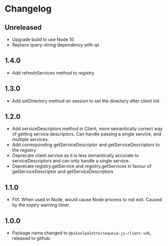 # Changelog

## Unreleased

* Upgrade build to use Node 10
* Replace query-string dependency with qs

## 1.4.0

* Add refreshServices method to registry

## 1.3.0

* Add setDirectory method on session to set the directory after client init.

## 1.2.0

* Add serviceDescriptors method in Client, more semantically correct way of getting service descriptors. Can handle passing a single service, and multiple services.
* Add corresponding getServiceDescriptor and getServiceDescriptors to the registry
* Deprecate client.service as it is less semantically accurate to serviceDescriptors and can only handle a single service.
* Deprecate registry.getService and registry.getServices in favour of getServiceDescriptor and getServiceDescriptors

## 1.1.0

* FIX: When used in Node, would cause Node process to not exit. Caused by the expiry warning timer.

## 1.0.0

* Package name changed to `@pikselpalette/sequoia-js-client-sdk`, released to github.
